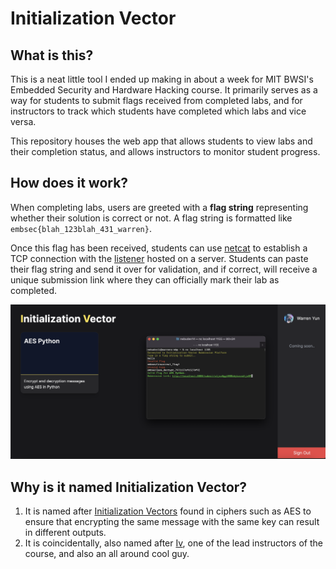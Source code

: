 # Initialization Vector

## What is this?
This is a neat little tool I ended up making in about a week for MIT BWSI's Embedded Security and Hardware Hacking course. It primarily serves as a way for students to submit flags received from completed labs, and for instructors to track which students have completed which labs and vice versa.

This repository houses the web app that allows students to view labs and their completion status, and allows instructors to monitor student progress.

## How does it work?
When completing labs, users are greeted with a **flag string** representing whether their solution is correct or not. A flag string is formatted like `embsec{blah_123blah_431_warren}`.

Once this flag has been received, students can use [netcat](https://netcat.sourceforge.net/) to establish a TCP connection with the [listener](https://github.com/NebuDev14/init-vector-listener) hosted on a server. Students can paste their flag string and send it over for validation, and if correct, will receive a unique submission link where they can officially mark their lab as completed.

![Demo Image](demo.png)

## Why is it named Initialization Vector?

1. It is named after [Initialization Vectors](https://en.wikipedia.org/wiki/Initialization_vector) found in ciphers such as AES to ensure that encrypting the same message with the same key can result in different outputs.
2. It is coincidentally, also named after [Iv](https://github.com/aerobinsonIV), one of the lead instructors of the course, and also an all around cool guy.
